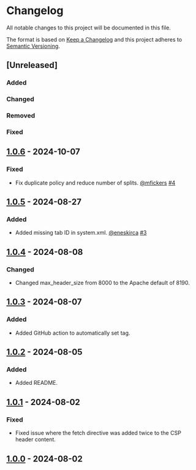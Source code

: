 # Changelog

All notable changes to this project will be documented in this file.

The format is based on [Keep a Changelog](http://keepachangelog.com/en/1.1.0/)
and this project adheres to [Semantic Versioning](http://semver.org/spec/v2.0.0.html).

## [Unreleased]

### Added

### Changed

### Removed

### Fixed

## [1.0.6] - 2024-10-07

### Fixed

- Fix duplicate policy and reduce number of splits. [@mfickers](https://github.com/mfickers) [#4](https://github.com/basecom/magento2-csp-split-header/pull/4)

## [1.0.5] - 2024-08-27

### Added

- Added missing tab ID in system.xml. [@eneskirca](https://github.com/eneskirca) [#3](https://github.com/basecom/magento2-csp-split-header/pull/3)

## [1.0.4] - 2024-08-08

### Changed

- Changed max_header_size from 8000 to the Apache default of 8190.

## [1.0.3] - 2024-08-07

### Added

- Added GitHub action to automatically set tag.

## [1.0.2] - 2024-08-05

### Added

- Added README.

## [1.0.1] - 2024-08-02

### Fixed

- Fixed issue where the fetch directive was added twice to the CSP header content.

## [1.0.0] - 2024-08-02

[1.0.6]: https://github.com/basecom/magento2-csp-split-header/compare/v1.0.5...v1.0.6
[1.0.5]: https://github.com/basecom/magento2-csp-split-header/compare/v1.0.4...v1.0.5
[1.0.4]: https://github.com/basecom/magento2-csp-split-header/compare/v1.0.3...v1.0.4
[1.0.3]: https://github.com/basecom/magento2-csp-split-header/compare/v1.0.2...v1.0.3
[1.0.2]: https://github.com/basecom/magento2-csp-split-header/compare/v1.0.1...v1.0.2
[1.0.1]: https://github.com/basecom/magento2-csp-split-header/compare/v1.0.0...v1.0.1
[1.0.0]: https://github.com/basecom/magento2-csp-split-header/releases/tag/v1.0.0
